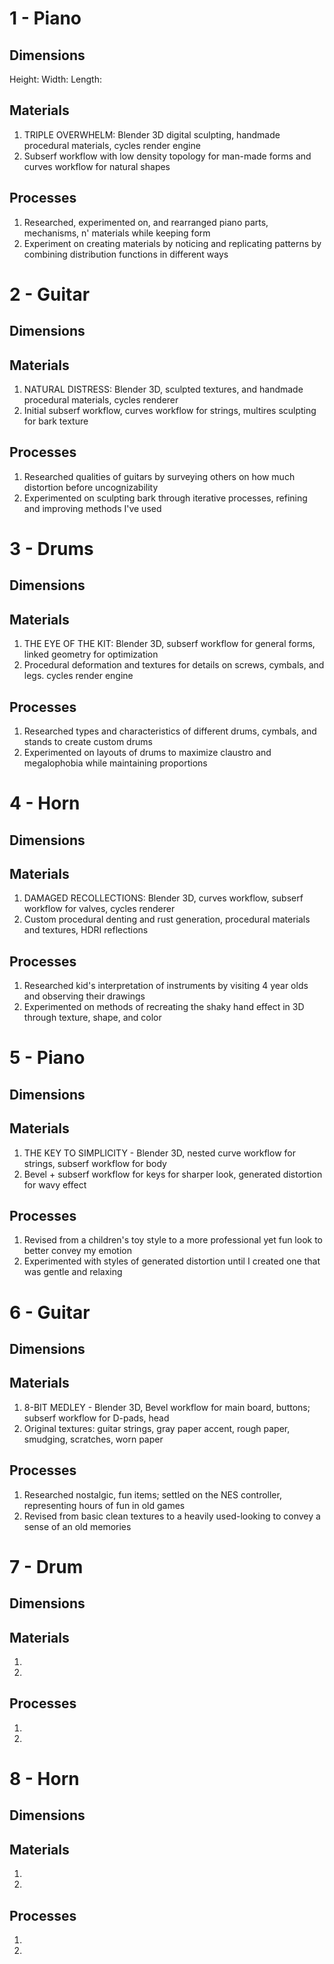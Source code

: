# 1 - Piano
## Dimensions
Height:
Width:
Length:

## Materials
1. TRIPLE OVERWHELM: Blender 3D digital sculpting, handmade procedural materials, cycles render engine
2. Subserf workflow with low density topology for man-made forms and curves workflow for natural shapes

## Processes
1. Researched, experimented on, and rearranged piano parts, mechanisms, n' materials while keeping form
2. Experiment on creating materials by noticing and replicating patterns by combining distribution functions in different ways

# 2 - Guitar
## Dimensions

## Materials
1. NATURAL DISTRESS: Blender 3D, sculpted textures, and handmade procedural materials, cycles renderer
2. Initial subserf workflow, curves workflow for strings, multires sculpting for bark texture

## Processes
1. Researched qualities of guitars by surveying others on how much distortion before uncognizability
2. Experimented on sculpting bark through iterative processes, refining and improving methods I've used


# 3 - Drums
## Dimensions

## Materials
1. THE EYE OF THE KIT: Blender 3D, subserf workflow for general forms, linked geometry for optimization
2. Procedural deformation and textures for details on screws, cymbals, and legs. cycles render engine

## Processes
1. Researched types and characteristics of different drums, cymbals, and stands to create custom drums
2. Experimented on layouts of drums to maximize claustro and megalophobia while maintaining proportions

# 4 - Horn
## Dimensions

## Materials
1. DAMAGED RECOLLECTIONS: Blender 3D, curves workflow, subserf workflow for valves, cycles renderer
2. Custom procedural denting and rust generation, procedural materials and textures, HDRI reflections

## Processes
1. Researched kid's interpretation of instruments by visiting 4 year olds and observing their drawings
2. Experimented on methods of recreating the shaky hand effect in 3D through texture, shape, and color

# 5 - Piano
## Dimensions

## Materials
1. THE KEY TO SIMPLICITY - Blender 3D, nested curve workflow for strings, subserf workflow for body
2. Bevel + subserf workflow for keys for sharper look, generated distortion for wavy effect 

## Processes
1. Revised from a children's toy style to a more professional yet fun look to better convey my emotion
2. Experimented with styles of generated distortion until I created one that was gentle and relaxing

# 6 - Guitar
## Dimensions

## Materials
1. 8-BIT MEDLEY - Blender 3D, Bevel workflow for main board, buttons; subserf workflow for D-pads, head
2. Original textures: guitar strings, gray paper accent, rough paper, smudging, scratches, worn paper

## Processes
1. Researched nostalgic, fun items; settled on the NES controller, representing hours of fun in old games
2. Revised from basic clean textures to a heavily used-looking to convey a sense of an old memories

# 7 - Drum
## Dimensions

## Materials
1. 
2. 

## Processes
1. 
2. 

# 8 - Horn
## Dimensions

## Materials
1. 
2. 

## Processes
1. 
2. 
